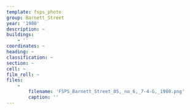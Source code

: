 ```yaml
---
template: fsps_photo
group: Barnett_Street
year: '1980'
description: ~
buildings:
    - ''
coordinates: ~
heading: ~
classification: ~
section: ~
cell: ~
film_roll: ~
files:
    -
        filename: 'FSPS_Barnett_Street_05,_no_6,_7-4-G,_1980.png'
        caption: ''
---
```


